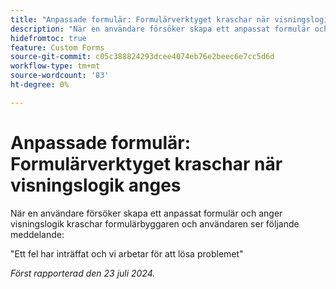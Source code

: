 ```yaml
---
title: "Anpassade formulär: Formulärverktyget kraschar när visningslogik anges"
description: "När en användare försöker skapa ett anpassat formulär och anger visningslogik kraschar formulärbyggaren och användaren ser ett meddelande."
hidefromtoc: true
feature: Custom Forms
source-git-commit: c05c388824293dcee4074eb76e2beec6e7cc5d6d
workflow-type: tm+mt
source-wordcount: '83'
ht-degree: 0%

---
```



# Anpassade formulär: Formulärverktyget kraschar när visningslogik anges

När en användare försöker skapa ett anpassat formulär och anger visningslogik kraschar formulärbyggaren och användaren ser följande meddelande:

&quot;Ett fel har inträffat och vi arbetar för att lösa problemet&quot;

_Först rapporterad den 23 juli 2024._
